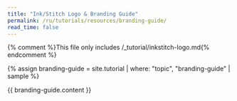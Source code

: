 ```yaml
---
title: "Ink/Stitch Logo & Branding Guide"
permalink: /ru/tutorials/resources/branding-guide/
read_time: false
---
```

{% comment %}This file only includes /_tutorial/inkstitch-logo.md{% endcomment %}

{% assign branding-guide = site.tutorial | where: "topic", "branding-guide" | sample %}

{{ branding-guide.content }}
